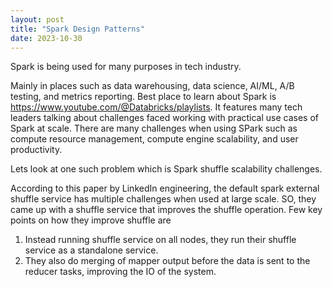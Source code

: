 ```yaml
---
layout: post
title: "Spark Design Patterns"
date: 2023-10-30
---
```


Spark is being used for many purposes in tech industry.

Mainly in places such as data warehousing, data science, AI/ML, A/B testing, and metrics reporting.
Best place to learn about Spark is https://www.youtube.com/@Databricks/playlists. It features many tech leaders talking about challenges faced working with practical use cases of Spark at scale.
There are many challenges when using SPark such as compute resource management, compute engine scalability, and user productivity.

Lets look at one such problem which is Spark shuffle scalability challenges.

According to this paper by LinkedIn engineering, the default spark external shuffle service has multiple challenges when used at large scale. SO, they came up with a shuffle service that improves the shuffle operation.
Few key points on how they improve shuffle are
1. Instead running shuffle service on all nodes, they run their shuffle service as a standalone service.
2. They also do merging of mapper output before the data is sent to the reducer tasks, improving the IO of the system.

